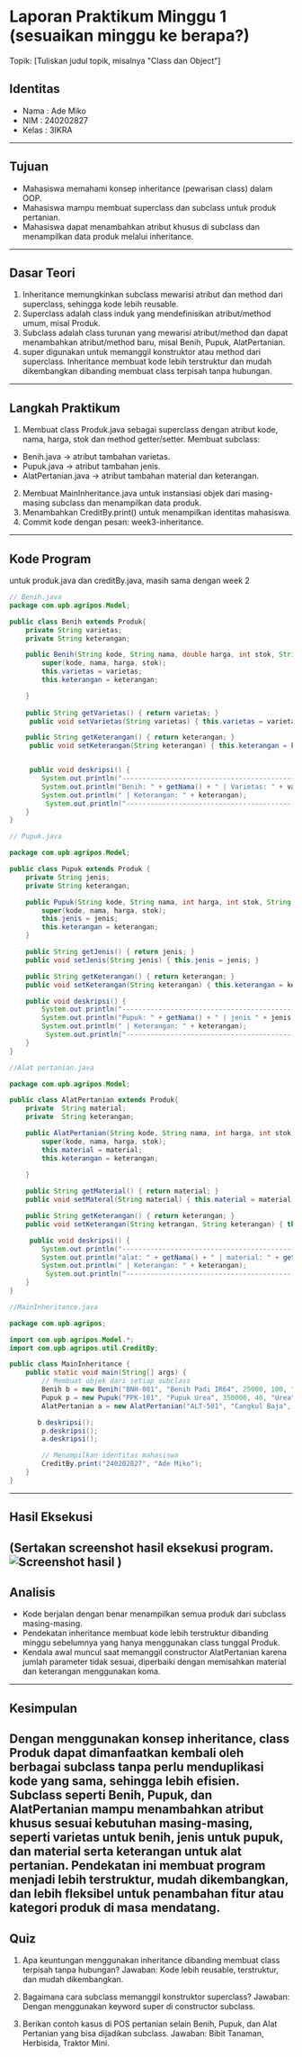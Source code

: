 # Laporan Praktikum Minggu 1 (sesuaikan minggu ke berapa?)
Topik: [Tuliskan judul topik, misalnya "Class dan Object"]

## Identitas
- Nama  : Ade Miko
- NIM   : 240202827
- Kelas : 3IKRA

---

## Tujuan
- Mahasiswa memahami konsep inheritance (pewarisan class) dalam OOP.
- Mahasiswa mampu membuat superclass dan subclass untuk produk pertanian.
- Mahasiswa dapat menambahkan atribut khusus di subclass dan menampilkan data produk melalui inheritance.
---

## Dasar Teori

1. Inheritance memungkinkan subclass mewarisi atribut dan method dari superclass, sehingga kode lebih reusable.
2. Superclass adalah class induk yang mendefinisikan atribut/method umum, misal Produk.
3. Subclass adalah class turunan yang mewarisi atribut/method dan dapat menambahkan atribut/method baru, misal Benih, Pupuk, AlatPertanian.
4. super digunakan untuk memanggil konstruktor atau method dari superclass.
Inheritance membuat kode lebih terstruktur dan mudah dikembangkan dibanding membuat class terpisah tanpa hubungan.
---

## Langkah Praktikum
1. Membuat class Produk.java sebagai superclass dengan atribut kode, nama, harga, stok dan method getter/setter.
Membuat subclass:
 - Benih.java → atribut tambahan varietas.
 - Pupuk.java → atribut tambahan jenis.
 - AlatPertanian.java → atribut tambahan material dan keterangan.

2. Membuat MainInheritance.java untuk instansiasi objek dari masing-masing subclass dan menampilkan data produk.
3. Menambahkan CreditBy.print() untuk menampilkan identitas mahasiswa.
4. Commit kode dengan pesan: week3-inheritance.
---

## Kode Program
 
   untuk produk.java dan creditBy.java, masih sama dengan week 2
```java
// Benih.java
package com.upb.agripos.Model;

public class Benih extends Produk{
    private String varietas;
    private String keterangan;

    public Benih(String kode, String nama, double harga, int stok, String varietas, String keterangan) {
        super(kode, nama, harga, stok);
        this.varietas = varietas;
        this.keterangan = keterangan;

    }
    
    public String getVarietas() { return varietas; }
     public void setVarietas(String varietas) { this.varietas = varietas; }

    public String getKeterangan() { return keterangan; }
     public void setKeterangan(String keterangan) { this.keterangan = keterangan; }


     public void deskripsi() {
        System.out.println("----------------------------------------------------------");
        System.out.println("Benih: " + getNama() + " | Varietas: " + varietas + " | Harga: Rp" + getHarga() + " | Stok: " + getStok() );
        System.out.println(" | Keterangan: " + keterangan);
         System.out.println("----------------------------------------------------------");
    }
}

```
```java
// Pupuk.java

package com.upb.agripos.Model;

public class Pupuk extends Produk {
    private String jenis;
    private String keterangan;

    public Pupuk(String kode, String nama, int harga, int stok, String jenis, String keterangan) {
        super(kode, nama, harga, stok);
        this.jenis = jenis;
        this.keterangan = keterangan;
    }

    public String getJenis() { return jenis; }
    public void setJenis(String jenis) { this.jenis = jenis; }

    public String getKeterangan() { return keterangan; }
    public void setKeterangan(String keterangan) { this.keterangan = keterangan; }

    public void deskripsi() {
        System.out.println("----------------------------------------------------------");
        System.out.println("Pupuk: " + getNama() + " | jenis " + jenis + " | Harga: Rp" + getHarga() + " | Stok: " + getStok() );
        System.out.println(" | Keterangan: " + keterangan);
         System.out.println("----------------------------------------------------------");
    }
}
```
```java
//Alat pertanian.java

package com.upb.agripos.Model;

public class AlatPertanian extends Produk{
    private  String material;
    private  String keterangan;

    public AlatPertanian(String kode, String nama, int harga, int stok, String material, String keterangan){
        super(kode, nama, harga, stok);
        this.material = material;
        this.keterangan = keterangan;

    }
    
    public String getMaterial() { return material; }
    public void setMateral(String material) { this.material = material; }

    public String getKeterangan() { return keterangan; }
    public void setKeterangan(String ketrangan, String keterangan) { this.keterangan = keterangan; }

     public void deskripsi() {
        System.out.println("----------------------------------------------------------");
        System.out.println("alat: " + getNama() + " | material: " + getMaterial() +"| Harga: Rp" + getHarga() + " | Stok: " + getStok() );
        System.out.println(" | Keterangan: " + keterangan);
         System.out.println("----------------------------------------------------------");
    }
}
```
```java
//MainInheritance.java

package com.upb.agripos;

import com.upb.agripos.Model.*;
import com.upb.agripos.util.CreditBy;

public class MainInheritance {
    public static void main(String[] args) {
        // Membuat objek dari setiap subclass
        Benih b = new Benih("BNH-001", "Benih Padi IR64", 25000, 100, "IR64", " benih pilihan dan dijamin tumbuih");
        Pupuk p = new Pupuk("PPK-101", "Pupuk Urea", 350000, 40, "Urea","pupuk dengan kualitas super A+++");
        AlatPertanian a = new AlatPertanian("ALT-501", "Cangkul Baja", 90000, 15, "Baja" ,"bukan sekedar cangkul biasa tapi luar biasa");

       b.deskripsi();
        p.deskripsi();
        a.deskripsi();

        // Menampilkan identitas mahasiswa
        CreditBy.print("240202827", "Ade Miko");
    }
}
```
---

## Hasil Eksekusi
(Sertakan screenshot hasil eksekusi program.  
![Screenshot hasil](/praktikum/week3-inheritance/screenshots/image.png)
)
---

## Analisis
- Kode berjalan dengan benar menampilkan semua produk dari subclass masing-masing.
- Pendekatan inheritance membuat kode lebih terstruktur dibanding minggu sebelumnya yang hanya menggunakan class tunggal Produk.
- Kendala awal muncul saat memanggil constructor AlatPertanian karena jumlah parameter tidak sesuai, diperbaiki dengan memisahkan material dan keterangan menggunakan koma. 
---

## Kesimpulan
Dengan menggunakan konsep inheritance, class Produk dapat dimanfaatkan kembali oleh berbagai subclass tanpa perlu menduplikasi kode yang sama, sehingga lebih efisien. Subclass seperti Benih, Pupuk, dan AlatPertanian mampu menambahkan atribut khusus sesuai kebutuhan masing-masing, seperti varietas untuk benih, jenis untuk pupuk, dan material serta keterangan untuk alat pertanian. Pendekatan ini membuat program menjadi lebih terstruktur, mudah dikembangkan, dan lebih fleksibel untuk penambahan fitur atau kategori produk di masa mendatang.
---

## Quiz
1. Apa keuntungan menggunakan inheritance dibanding membuat class terpisah tanpa hubungan?
Jawaban: Kode lebih reusable, terstruktur, dan mudah dikembangkan.

2. Bagaimana cara subclass memanggil konstruktor superclass?
Jawaban: Dengan menggunakan keyword super di constructor subclass.

3. Berikan contoh kasus di POS pertanian selain Benih, Pupuk, dan Alat Pertanian yang bisa dijadikan subclass.
Jawaban: Bibit Tanaman, Herbisida, Traktor Mini.
